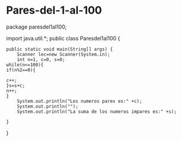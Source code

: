 # Pares-del-1-al-100
package paresdel1al100;

import java.util.*;
public class Paresdel1al100 {

   
    public static void main(String[] args) {
        Scanner lec=new Scanner(System.in);
        int n=1, c=0, s=0;
    while(n<=100){
    if(n%2==0){
    
    c++;
    }s=s+c;
    n++;
    }
        System.out.println("Los numeros pares es:" +c);
        System.out.println("");
        System.out.println("La suma de los numeros impares es:" +s);
        
    }
    
}
